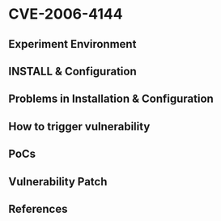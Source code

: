 # CVE-2006-4144

## Experiment Environment

## INSTALL & Configuration

## Problems in Installation & Configuration

## How to trigger vulnerability

## PoCs

## Vulnerability Patch

## References
